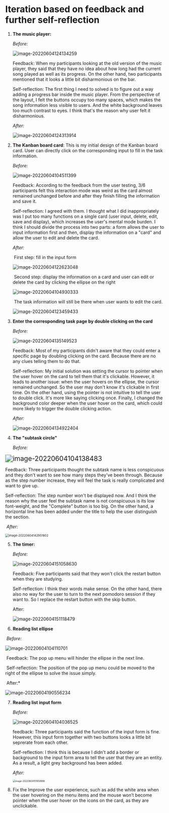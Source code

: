 # Iteration based on feedback and further self-reflection

1. **The music player:** 

   *Before:*

   ![image-20220604124134259](.\README.assets\image-20220604124134259.png)

   Feedback: When my participants looking at the old version of the music player, they said that they have no idea about how long had the current song played as well as its progress. On the other hand, two participants mentioned that it looks a little bit disharmonious on the bar. 

   Self-reflection: The first thing I need to solved is to figure out a way adding a progress bar inside the music player. From the perspective of the layout, I felt the buttons occupy too many spaces, which makes the song information less visible to users. And the white background leaves too much contrast to eyes. I think that's the reason why user felt it disharmonious.

   *After:*

   ![image-20220604124313914](.\README.assets\image-20220604124313914.png)

   

2. **The Kanban board card**: This is my initial design of the Kanban board card. User can directly click on the corresponding input to fill in the task information.  

   *Before:* 

   ![image-20220604104511399](.\README.assets\image-20220604104511399.png)

   Feedback: According to the feedback from the user testing, 3/6 participants felt this interaction mode was weird as the card almost remained unchanged before and after they finish filling the information and save it. 

   Self-reflection: I agreed with them. I thought what I did inappropriately was I put too many functions on a single card (user input, delete, edit, save and display), which increases the user's mental mode burden. I think I should divide the process into two parts: a form allows the user to input information first and then, display the information on a "card" and allow the user to edit and delete the card.

   

   *After:*

   ​                                                                                                      First step: fill in the input form

   ![image-20220604122623048](.\README.assets\image-20220604122623048.png)

   ​						 Second step: display the information on a card and user can edit or delete the card by clicking the ellipse on the right

   ![image-20220604104930333](.\README.assets\image-20220604104930333.png)

   ​                                                                The task information will still be there when user wants to edit the card.

   ![image-20220604123459433](.\README.assets\image-20220604123459433.png)

3. **Enter the corresponding task page by double clicking on the card**

   *Before:*

   ![image-20220604135149523](.\README.assets\image-20220604135149523.png)

   Feedback: Most of my participants didn't aware that they could enter a specific page by doubling clicking on the card. Because there are no any clues telling them to do that.

   Self-reflection:  My initial solution was setting the cursor to pointer when the user hover on the card to tell them that it's clickable. However, it leads to another issue: when the user hovers on the ellipse, the cursor remained unchanged. So the user may don't know it's clickable in first time. On the other hand, using the pointer is not intuitive to tell the user to double click. It's more like saying clicking once. Finally, I changed the background color deeper when the user hover on the card, which could more likely to trigger the double clicking action.

   *After:*

   ![image-20220604134922404](.\README.assets\image-20220604134922404.png)

   

4. **The "subtask circle"** 

   *Before:*

<img src=".\README.assets\image-20220604104138483.png" alt="image-20220604104138483" style="zoom:150%;" />

Feedback: Three participants thought the subtask name is less conspicuous and they don't want to see how many steps they've been through. Because as the step number increase, they will feel the task is really complicated and want to give up.

Self-reflection: The step number won't be displayed now. And I think the reason why the user feel the subtask name is not conspicuous is its low font-weight, and the "Complete" button is too big. On the other hand, a horizontal line has been added under the title to help the user distinguish the section.

​       *After:*

<img src=".\README.assets\image-20220604142951802.png" alt="image-20220604142951802" style="zoom: 67%;" />

5. **The timer:**

   *Before:*

   ![image-20220604151058630](.\README.assets\image-20220604151058630.png)

   Feedback: Five participants said that they won't click the restart button when they are studying. 

   Self-reflection:  I think their words make sense. On the other hand, there also no way for the user to turn to the next pomodoro session if they want to. So I replace the restart button with the skip button.

   

   After: 

   ![image-20220604151118479](.\README.assets\image-20220604151118479.png)



6. **Reading list ellipse**

​	*Before:*

<img src=".\README.assets\image-20220604104110701.png" alt="image-20220604104110701"/>

​	Feedback: The pop up menu will hinder the ellipse in the next line.

​	Self-reflection: The position of the pop up menu could be moved to the right of the ellipse to solve the issue simply.

​    After:* 

![image-20220604190556234](README.assets/image-20220604190556234.png)



7. **Reading list input form**

   *Before:*

   <img src=".\README.assets\image-20220604104036525.png" alt="image-20220604104036525"  />

   

   feedback: Three participants said the function of the input form is fine. However, this input form together with two buttons looks a little bit seprerate from each other.

   Self-reflection: I think this is because I didn't add a border or background to the input form area to tell the user that they are an entity. As a result, a light grey background has been added.

   

   *After:* 

   <img src=".\README.assets\image-20220604151858986.png" alt="image-20220604151858986" style="zoom: 50%;" />

   

8. Fix the Improve the user experience, such as add the white area when the user hovering on the menu items and the mouse won’t become pointer when the user hover on the icons on the card, as they are unclickable.
